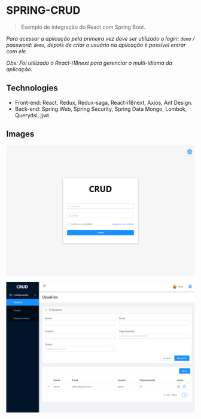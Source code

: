 # SPRING-CRUD

> Exemplo de integração do React com Spring Boot.

_Para acessar a aplicação pela primeira vez deve ser utilizado o login: `demo` / password: `demo`, depois de criar o usuário na aplicação é possível entrar com ele._

_Obs: Foi utilizado o React-i18next para gerenciar o multi-idioma da aplicação._

## Technologies

- Front-end: React, Redux, Redux-saga, React-i18next, Axios, Ant Design.
- Back-end: Spring Web, Spring Security, Spring Data Mongo, Lombok, Querydsl, jjwt.

## Images

<p align="center">
    <img src="spring-ui/print/print1.png" alt="drawing" width="700"/> 
</p>
<p align="center">
    <img src="spring-ui/print/print2.png" alt="drawing" width="700"/> 
</p>
